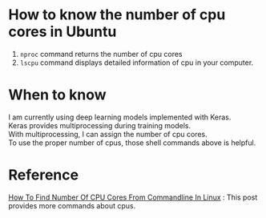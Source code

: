 # How to know the number of cpu cores in Ubuntu
1. `nproc` command returns the number of cpu cores
2. `lscpu` command displays detailed information of cpu in your computer.

# When to know
I am currently using deep learning models implemented with Keras. <br>
Keras provides multiprocessing during training models. <br>
With multiprocessing, I can assign the number of cpu cores. <br>
To use the proper number of cpus, those shell commands above is helpful. <br>

# Reference
[How To Find Number Of CPU Cores From Commandline In Linux](https://www.ostechnix.com/find-number-cpu-cores-commandline-linux/) : This post provides more commands about cpus.
